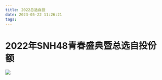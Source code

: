 ```yaml
---
title: 2022总选自投
date: 2023-05-22 11:26:21
tags:
---
```


# 2022年SNH48青春盛典暨总选自投份额


![](2022akivotes.jpg)

